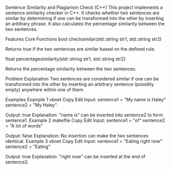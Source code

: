 Sentence Similarity and Plagiarism Check (C++)
This project implements a sentence similarity checker in C++. It checks whether two sentences are similar by determining if one can be transformed into the other by inserting an arbitrary phrase. It also calculates the percentage similarity between the two sentences.

Features
Core Functions
bool checksimilar(std::string str1, std::string str2)

Returns true if the two sentences are similar based on the defined rule.

float percentagesimilarity(std::string str1, std::string str2)

Returns the percentage similarity between the two sentences.

Problem Explanation
Two sentences are considered similar if one can be transformed into the other by inserting an arbitrary sentence (possibly empty) anywhere within one of them.

Examples
Example 1
vbnet
Copy
Edit
Input:
sentence1 = "My name is Haley"
sentence2 = "My Haley"

Output: true
Explanation: "name is" can be inserted into sentence2 to form sentence1.
Example 2
makefile
Copy
Edit
Input:
sentence1 = "of"
sentence2 = "A lot of words"

Output: false
Explanation: No insertion can make the two sentences identical.
Example 3
vbnet
Copy
Edit
Input:
sentence1 = "Eating right now"
sentence2 = "Eating"

Output: true
Explanation: "right now" can be inserted at the end of sentence2.
